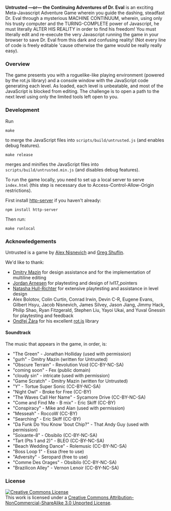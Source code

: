 **Untrusted —or— the Continuing Adventures of Dr. Eval** is an exciting
Meta-Javascript Adventure Game wherein you guide the dashing, steadfast
Dr. Eval through a mysterious MACHINE CONTINUUM, wherein, using only
his trusty computer and the TURING-COMPLETE power of Javascript, he must
literally ALTER HIS REALITY in order to find his freedom! You must literally
edit and re-execute the very Javascript running the game in your browser to
save Dr. Eval from this dark and confusing reality! (Not every line of code
is freely editable 'cause otherwise the game would be really really easy).

### Overview

The game presents you with a roguelike-like playing environment (powered
by the rot.js library) and a console window with the JavaScript code generating
each level. As loaded, each level is unbeatable, and most of the JavaScript is blocked
from editing. The challenge is to open a path to the next level using only the limited
tools left open to you.

### Development

Run
```
make
```
to merge the JavaScript files into `scripts/build/untrusted.js` (and enables debug features).

```
make release
```
merges and minifies the JavaScript files into `scripts/build/untrusted.min.js` (and disables debug features).

To run the game locally, you need to set up a local server to serve `index.html` (this step is necessary due to Access-Control-Allow-Origin restrictions).

First install [http-server](https://github.com/nodeapps/http-server/#installing-globally) if you haven't already:

```
npm install http-server
```

Then run:

```
make runlocal
```

### Acknowledgements

Untrusted is a game by [Alex Nisnevich](http://alex.nisnevich.com/) and [Greg Shuflin](https://github.com/neunenak).

We'd like to thank:

- [Dmitry Mazin](https://github.com/dmazin) for design assistance and for the implementation of multiline editing
- [Jordan Arnesen](https://github.com/extrajordanary) for playtesting and design of lvl17_pointers
- [Natasha Hull-Richter](http://nhull.com) for extensive playtesting and assistance in level design
- Alex Bolotov, Colin Curtin, Conrad Irwin, Devin C-R, Eugene Evans, Gilbert Hsyu, Jacob Nisnevich, James Silvey, Jason Jiang, Jimmy Hack, Philip Shao, Ryan Fitzgerald, Stephen Liu, Yayoi Ukai, and Yuval Gnessin for playtesting and feedback
- [Ondřej Žára](https://github.com/ondras) for his excellent [rot.js](http://ondras.github.io/rot.js/) library

#### Soundtrack

The music that appears in the game, in order, is:

- "The Green" - Jonathan Holliday (used with permission)
- "gurh" - Dmitry Mazin (written for Untrusted)
- "Obscure Terrain" - Revolution Void (CC-BY-NC-SA)
- "coming soon" - Fex (public domain)
- "cloudy sin" - intricate (used with permission)
- "Game Scratch" - Dmitry Mazin (written for Untrusted)
- "Y" - Tortue Super Sonic (CC-BY-NC-SA)
- "Night Owl" - Broke for Free (CC-BY)
- "The Waves Call Her Name" - Sycamore Drive (CC-BY-NC-SA)
- "Come and Find Me - B mix" - Eric Skiff (CC-BY)
- "Conspiracy" - Mike and Alan (used with permission)
- "Messeah" - RoccoW (CC-BY)
- "Searching" - Eric Skiff (CC-BY)
- "Da Funk Do You Know 'bout Chip?" - That Andy Guy (used with permission)
- "Soixante-8" - Obsibilo (CC-BY-NC-SA)
- "Tart (Pts 1 and 2)" - BLEO (CC-BY-NC-SA)
- "Beach Wedding Dance" - Rolemusic (CC-BY-NC-SA)
- "Boss Loop 1" - Essa (free to use)
- "Adversity" - Seropard (free to use)
- "Comme Des Orages" - Obsibilo (CC-BY-NC-SA)
- "Brazilicon Alley" - Vernon Lenoir (CC-BY-NC-SA)

### License
<a rel="license" href="http://creativecommons.org/licenses/by-nc-sa/3.0/"><img alt="Creative Commons License" style="border-width:0" src="http://i.creativecommons.org/l/by-nc-sa/3.0/88x31.png" /></a><br />This work is licensed under a <a rel="license" href="http://creativecommons.org/licenses/by-nc-sa/3.0/">Creative Commons Attribution-NonCommercial-ShareAlike 3.0 Unported License</a>.
